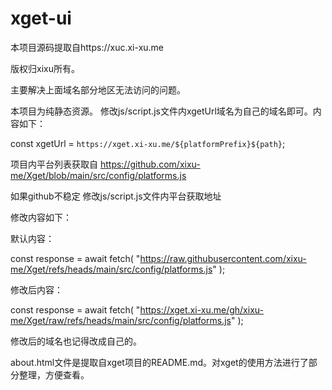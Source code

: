 # xget-ui
本项目源码提取自https://xuc.xi-xu.me

版权归xixu所有。

主要解决上面域名部分地区无法访问的问题。

本项目为纯静态资源。
修改js/script.js文件内xgetUrl域名为自己的域名即可。内容如下：

const xgetUrl = `https://xget.xi-xu.me/${platformPrefix}${path}`;

项目内平台列表获取自
https://github.com/xixu-me/Xget/blob/main/src/config/platforms.js

如果github不稳定
修改js/script.js文件内平台获取地址

修改内容如下：

默认内容：

const response = await fetch( "https://raw.githubusercontent.com/xixu-me/Xget/refs/heads/main/src/config/platforms.js"
    );

修改后内容：

const response = await fetch( "https://xget.xi-xu.me/gh/xixu-me/Xget/raw/refs/heads/main/src/config/platforms.js"
    );

修改后的域名也记得改成自己的。

about.html文件是提取自xget项目的README.md。对xget的使用方法进行了部分整理，方便查看。
